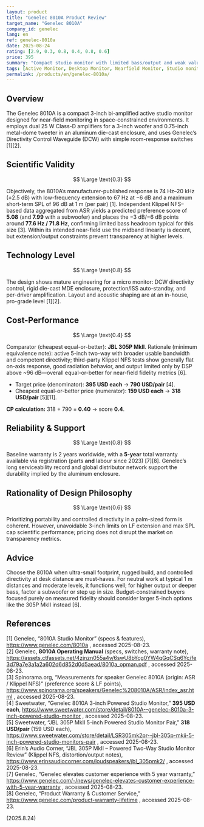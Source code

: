 ```yaml
---
layout: product
title: "Genelec 8010A Product Review"
target_name: "Genelec 8010A"
company_id: genelec
lang: en
ref: genelec-8010a
date: 2025-08-24
rating: [2.9, 0.3, 0.8, 0.4, 0.8, 0.6]
price: 395
summary: "Compact studio monitor with limited bass/output and weak value, though execution and support are solid"
tags: [Active Monitor, Desktop Monitor, Nearfield Monitor, Studio monitors]
permalink: /products/en/genelec-8010a/
---
```

## Overview

The Genelec 8010A is a compact 3-inch bi-amplified active studio monitor designed for near-field monitoring in space-constrained environments. It employs dual 25 W Class-D amplifiers for a 3-inch woofer and 0.75-inch metal-dome tweeter in an aluminum die-cast enclosure, and uses Genelec’s Directivity Control Waveguide (DCW) with simple room-response switches [1][2].

## Scientific Validity

$$ \Large \text{0.3} $$

Objectively, the 8010A’s manufacturer-published response is 74 Hz–20 kHz (±2.5 dB) with low-frequency extension to 67 Hz at −6 dB and a maximum short-term SPL of 96 dB at 1 m (per pair) [1]. Independent Klippel NFS–based data aggregated from ASR yields a predicted preference score of **5.08** (and **7.99** with a subwoofer) and places the −3 dB/−6 dB points around **77.6 Hz / 71.8 Hz**, confirming limited bass headroom typical for this size [3]. Within its intended near-field use the midband linearity is decent, but extension/output constraints prevent transparency at higher levels.

## Technology Level

$$ \Large \text{0.8} $$

The design shows mature engineering for a micro monitor: DCW directivity control, rigid die-cast MDE enclosure, protection/ISS auto-standby, and per-driver amplification. Layout and acoustic shaping are at an in-house, pro-grade level [1][2].

## Cost-Performance

$$ \Large \text{0.4} $$

Comparator (cheapest equal-or-better): **JBL 305P MkII**. Rationale (minimum equivalence note): active 5-inch two-way with broader usable bandwidth and competent directivity; third-party Klippel NFS tests show generally flat on-axis response, good radiation behavior, and output limited only by DSP above ~96 dB—overall equal-or-better for near-field fidelity metrics [6].

- Target price (denominator): **395 USD each** → **790 USD/pair** [4].
- Cheapest equal-or-better price (numerator): **159 USD each** → **318 USD/pair** [5][11].

**CP calculation:** 318 ÷ 790 = **0.40** → score **0.4**.

## Reliability & Support

$$ \Large \text{0.8} $$

Baseline warranty is 2 years worldwide, with a **5-year** total warranty available via registration (parts **and** labour since 2023) [7][8]. Genelec’s long serviceability record and global distributor network support the durability implied by the aluminum enclosure.

## Rationality of Design Philosophy

$$ \Large \text{0.6} $$

Prioritizing portability and controlled directivity in a palm-sized form is coherent. However, unavoidable 3-inch limits on LF extension and max SPL cap scientific performance; pricing does not disrupt the market on transparency metrics.

## Advice

Choose the 8010A when ultra-small footprint, rugged build, and controlled directivity at desk distance are must-haves. For neutral work at typical 1 m distances and moderate levels, it functions well; for higher output or deeper bass, factor a subwoofer or step up in size. Budget-constrained buyers focused purely on measured fidelity should consider larger 5-inch options like the 305P MkII instead [6].

## References

[1] Genelec, “8010A Studio Monitor” (specs & features), https://www.genelec.com/8010a , accessed 2025-08-23.  
[2] Genelec, **8010A Operating Manual** (specs, switches, warranty note), https://assets.ctfassets.net/4zjnzn055a4v/6swU8bYcg0YW4qGqCSq6Yc/fe3d79a7e3a1a2a602d6d852d0d5aead/8010a_opman.pdf , accessed 2025-08-23.  
[3] Spinorama.org, “Measurements for speaker Genelec 8010A (origin: ASR / Klippel NFS)” (preference score & LF points), https://www.spinorama.org/speakers/Genelec%208010A/ASR/index_asr.html , accessed 2025-08-23.  
[4] Sweetwater, “Genelec 8010A 3-inch Powered Studio Monitor,” **395 USD each**, https://www.sweetwater.com/store/detail/8010A--genelec-8010a-3-inch-powered-studio-monitor , accessed 2025-08-23.  
[5] Sweetwater, “JBL 305P MkII 5-inch Powered Studio Monitor Pair,” **318 USD/pair** (159 USD each), https://www.sweetwater.com/store/detail/LSR305mk2pr--jbl-305p-mkii-5-inch-powered-studio-monitors-pair , accessed 2025-08-23.  
[6] Erin’s Audio Corner, “JBL 305P MkII – Powered Two-Way Studio Monitor Review” (Klippel NFS, distortion/output notes), https://www.erinsaudiocorner.com/loudspeakers/jbl_305pmk2/ , accessed 2025-08-23.  
[7] Genelec, “Genelec elevates customer experience with 5 year warranty,” https://www.genelec.com/-/news/genelec-elevates-customer-experience-with-5-year-warranty , accessed 2025-08-23.  
[8] Genelec, “Product Warranty & Customer Service,” https://www.genelec.com/product-warranty-lifetime , accessed 2025-08-23.  

(2025.8.24)


